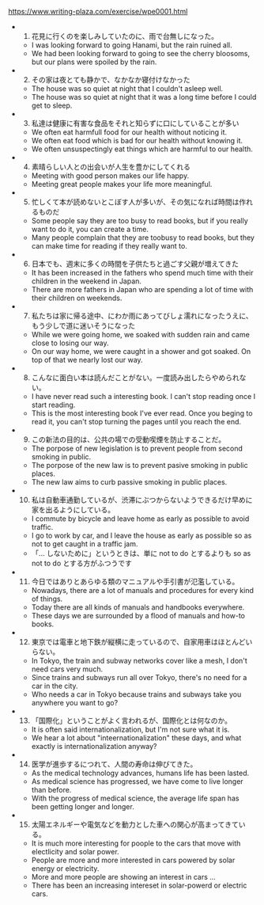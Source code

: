 https://www.writing-plaza.com/exercise/wpe0001.html

* 1. 花見に行くのを楽しみしていたのに、雨で台無しになった。
    * I was looking forward to going Hanami, but the rain ruined all.
    * We had been looking forward to going to see the cherry bloosoms, but our plans were spoiled by the rain.
* 2. その家は夜とても静かで、なかなか寝付けなかった
    * The house was so quiet at night that I couldn't asleep well.
    * The house was so quiet at night that it was a long time before I could get to sleep.
* 3. 私達は健康に有害な食品をそれと知らずに口にしていることが多い
    * We often eat harmfull food for our health without noticing it.
    * We often eat food which is bad for our health without knowing it.
    * We often unsuspectingly eat things which are harmful to our health.
* 4. 素晴らしい人との出会いが人生を豊かにしてくれる
    * Meeting with good person makes our life happy.
    * Meeting great people makes your life more meaningful.
* 5. 忙しくて本が読めないとこぼす人が多いが、その気になれば時間は作れるものだ
    * Some people say they are too busy to read books, but if you really want to do it, you can create a time.
    * Many people complain that they are toobusy to read books, but they can make time for reading if they really want to.
* 6. 日本でも、週末に多くの時間を子供たちと過ごす父親が増えてきた
    * It has been increased in the fathers who spend much time with their children in the weekend in Japan.
    * There are more fathers in Japan who are spending a lot of time with their children on weekends.
* 7. 私たちは家に帰る途中、にわか雨にあってびしょ濡れになったうえに、もう少しで道に迷いそうになった
    * While we were going home, we soaked with sudden rain and came close to losing our way.
    * On our way home, we were caught in a shower and got soaked. On top of that we nearly lost our way.
* 8. こんなに面白い本は読んだことがない。一度読み出したらやめられない。
    * I have never read such a interesting book. I can't stop reading once I start reading.
    * This is the most interesting book I've ever read. Once you beging to read it, you can't stop turning the pages until you reach the end.
* 9. この新法の目的は、公共の場での受動喫煙を防止することだ。
    * The porpose of new legislation is to prevent people from second smoking in public.
    * The porpose of the new law is to prevent pasive smoking in public places.
    * The new law aims to curb passive smoking in public places.
* 10. 私は自動車通勤しているが、渋滞にぶつからないようできるだけ早めに家を出るようにしている。
    * I commute by bicycle and leave home as early as possible to avoid traffic.
    * I go to work by car, and I leave the house as early as possible so as not to get caught in a traffic jam.
    * 「... しないために」というときは、単に not to do とするよりも so as not to do とする方がふつうです
* 11. 今日ではありとあらゆる類のマニュアルや手引書が氾濫している。
    * Nowadays, there are a lot of manuals and procedures for every kind of things.
    * Today there are all kinds of manuals and handbooks everywhere.
    * These days we are surrounded by a flood of manuals and how-to books.
* 12. 東京では電車と地下鉄が縦横に走っているので、自家用車はほとんどいらない。
    * In Tokyo, the train and subway networks cover like a mesh, I don't need cars very much.
    * Since trains and subways run all over Tokyo, there's no need for a car in the city.
    * Who needs a car in Tokyo because trains and subways take you anywhere you want to go?
* 13. 「国際化」ということがよく言われるが、国際化とは何なのか。
    * It is often said internationalization, but I'm not sure what it is.
    * We hear a lot about "inteernationalization" these days, and what exactly is internationalization anyway?
* 14. 医学が進歩するにつれて、人間の寿命は伸びてきた。
    * As the medical technology advances, humans life has been lasted.
    * As medical science has progressed, we have come to live longer than before.
    * With the progress of medical science, the average life span has been getting longer and longer.
* 15. 太陽エネルギーや電気などを動力とした車への関心が高まってきている。
    * It is much more interesting for poople to the cars that move with electlicity and solar power.
    * People are more and more interested in cars powered by solar energy or electricity.
    * More and more people are showing an interest in cars ...
    * There has been an increasing intereset in solar-powerd or electric cars.